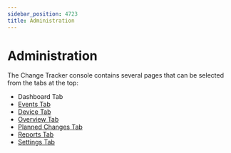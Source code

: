 ```yaml
---
sidebar_position: 4723
title: Administration
---
```


# Administration

The Change Tracker console contains several pages that can be selected from the tabs at the top:

* Dashboard Tab
* [Events Tab](Tabs/Events "Events Tab")
* [Device Tab](Tabs/Devices "Device Tab")
* [Overview Tab](Tabs/ComplianceOverviewTab)
* [Planned Changes Tab](Tabs/PlannedChanges "Planned Changes Tab")
* [Reports Tab](Tabs/ReportsTab "Reports Tab")
* [Settings Tab](Settings/SettingsTab "Settings Tab")